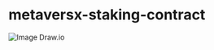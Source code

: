# metaversx-staking-contract

![Image Draw.io](https://viewer.diagrams.net/?tags=%7B%7D&highlight=0000ff&edit=_blank&layers=1&nav=1&title=Untitled.drawio#R7V1bk5s4Fv4t%2B9BVM6lyFxIXw2PanWQekp3eyaZ2Zl%2B2sJFtNhi8QMfd8zC%2FfSWQMEgC4zY3Y1KVahDi4nP5dL6j25262L18Cu399kvgIO8OKs7Lnfp4ByEwAcB%2FSMlrWgIVTUlLNqHr0FrHgq%2Fun4gWsmrProOiQsU4CLzY3RcLV4Hvo1VcKLPDMDgUq60Dr%2FjWvb1BQsHXle2Jpf9ynXiblppwfiz%2FBbmbLXszMKz0ys5mlekviba2ExxyReqHO3URBkGcHu1eFsgj0mNySe%2F7WHI1%2B7AQ%2BXGdGz5%2B%2FmOzPfzjydsDUwHLHfj3759mmpE%2B5oftPdNfvH72nSiVaBzaWKTQ8PALHpYhPtqQI%2FzX3u3xgb%2BMyJ%2BDi38qVEJ0sENya%2FJr41cmQuRgidLTIIy3wSbwbe%2FDsfQhDPA7EflOBZ8d63wOAvz8R4AL%2F4vi%2BJWah%2F0cB7hoG%2B88ehWLIHz9nd6fnPyRP3kk9gjA8ZxYo6Gz0ycUujsUo5Dek%2F4C8tmloqZFUfAcrlCFfJnJ2uEGxRX1oKJmJoGdCQX4e8LXRKieHbs%2Fil9iU6PeZPWyW58CF38jVKgHqvN7Pb3nlRmoXnxG%2Bmn0tqP5vA9D%2BzVXbU8qROUvAmbxPfT0Y1l15hVvqw7UQn18kH4vdzf7%2BGC9jlDM3ZET87Eo8Zlz%2FGfer7nf6%2BUGXzR35QasHRStRFc6MfUZ4IC3%2BqvOrD4v1C5aemNWbAqtgIP2XvBK2gER%2F6OdHcaFFkLiAp%2FtJY4FCmZre%2B7Gx8crbFjE%2FB5%2BoDB2cVv7nl7YuY6TegiK3D%2FtZfI8YqNUJfjh%2BsOd%2FphZLXkAeilYCw0E6M3H5jdvzxWuLNokfbxyr4C5lj7rrWbaPh4BQZG%2FHnwsa15DOBjZk8Pnnfd%2BFQd5ZSSKewoiN3YDopRlEMfBTqKtmKBVXr%2FBc%2By5PlpkoZhSpSgBYEpFD6gPKIdjBKbSom0u%2BDKUck0UBH2uVA0xSgLvAALww6fPj9fUADSI9WpNrNdL3Kq2D12kOVVQ3LcIhe%2Bv2x9Uo9hEGH27Ry9BUIO2rNW0ZQP2acuG2ErDahS6ujbYONUGA5O9gyUUht4ia1IEerhuBNLMgSGQdeUIBM26EHQpc7pIziwQy1mzOjYIsiotf4Z5gGUVjB8MHYKg2HAQDFpcNwYZ6rAwCPQTBpWkPo%2B8oCwX9OLGv%2BeOc3fhs%2BNN5KQF%2BqDDmoCn9wp4YC4yCJKgUSK0GgfegdMxl8WirGsBPGZcOaWxLBZ%2BtE3EtbXDiNqd8b9n0gfz8ByvZ%2BbxNNfbkdwZ7W2%2FoG9WcRV4BCrfE5Fslj9hweOvVtifn5NHKOvAj2dre%2Bd6r2nVX5D3AxEzyF2PEicnVwHcv%2BQvpC8lV%2Fwg3Nle7toPO3Rt%2FBcbkx0%2Fh6SzrLLeyt6XVTlQnCQXNSX1eMXD8IPCGf75K9ffiHcG4X5r%2B%2FSRMC3D1hnPqN2T4sz02TUXg55P36Swn5pciUP8sDV%2BPnuTj9KrGNeT3rzcaw5B6BQ%2FLHsW%2Fi3L7y5%2BHHlmFIfBdzSjLUOh3tJefd8kIDzj9Ah1kKowf%2FBz7ksdtApCm7SHs3jrrr77KKKf5%2Fq4mWTy4evmdFlZL%2Fc5hXprL7BjXjiOG%2B09%2B5VVJw0uPvibu9vjJsX2qR1zlv2U5Xaxl6XmXTR5kvKVGPwSix1bRO4DsW39NJvly6mgJt%2BYfKM73yiDbsf9cakhTzbYjw32ibS80QNIbT138PMpV1Ep2B3%2FlqHeF%2BR7QVrpC6YAK3qcjbagRrvAobVLunSUv6MDfzG9ZRf4ARE71QxpDWbbnO0Ak4qXdxgcDBpkkI6SbxkS72EOxYe8nufuI%2FKew9aN0df0pY%2BH0OZYYAOETxgEYImML6uTp3x8P3CDlK%2BXvNO1Ur7aXUZav5RPTNmOjfKdznHprM9zwCxPpOYTVxtzLHB18WiTXA1MXG3yjRH5xsTVRmeDE1frg6uBa%2BBqcJ4NRO%2BPrbHe64mt1WFrdQdF6Xq%2FbE0fO1ubK3IBH9kaUPkh6YMfFqWLJHsib2MODq4uQG2SvMGJvE2%2BMSLfmMjb6GxwIm99kDd4DeRNlcy%2F6pq6AVEiE3WrZGR1qJvRL3WTTKsbGXWrdjTS0aZBa%2FBcTaTYE1cbcyxwdfFok1xNnbja5Bsj8o2Jq43OBieu1gdXU6%2BBq2mSaXBdczU4cbX6XM2oydWMngdFzkfP1eBJrqazNES2lNPgqZtIsSfqNubQ4OrC0yapmzZRt8k3RuQbE3UbnQ1O1K0P6qZdA3XTe6duuhjkf43t70gQ05GtgU5EpaqwICpgyYaTmoYoK6i3JCsDDlRWml6UFTT7l5U4U2sYsjKUoqxU6TDlbmU1DYy8rYjg6qLSJhmbPjG2yTdG5BsTYxudDU6MrQ%2FGpl8DYzN6Z2w99bXRPjN2XKfPLOufyzrr0rtU7t%2Fdie66lrcwMeqOnUwXVb2gPy659dy9R%2Bbc7iBacXuQk%2FXNDnYTkSyZObZFgk%2F0FSr3isoGtzY0I48lPjQOSdrrOjTEUZ%2Ff%2FGHQ9rnCeYGu9k3b2TTUCYgbAuJ53fnHl46LeBMO63M%2Bd2tU4jBfvxMcFvv%2Bx7ZfxLxk7nmGw0AH3JCNC3GYJQ4LDxVgpT1UlixONhRU1rltaXS2QFdvmNzP6nwjxuS6u1Q0sr3fuZis8RsC0M8tw2S%2BfheYzPZNEXYSw2UjguXq9QWVexywNYPDM47fZAthdIDEkl01BoLEGjCLnmDofcfH5pSoaBaLzdqbrQ4jUWENL1FhiomKvzSyuc%2FCsuShw9UhsVmdqJgp9%2BacjWRoaFAze7SmFh%2BrW10hM3ONnF4Xnu3u%2FvNbyQ7lvecv5r3nL0yRV%2BRl1rvIBHLB2G1vApvIRcMN2nWRC2t45MISyQU%2BXZhYtXBBFDyOJu3k4uUW3V%2B%2B6aRPthACeyy%2Fl1yLTZpINgYFzwLjMHtuz4BkfGbW%2FDc0tkjou1YSgZAlWUlXu8JaeckOi1v0Ym%2FIRooP%2Bxyi0tIMZOFp3a3dF%2BTQ5iI997xF%2Bun4fep6vYarFS5PBzjkrjjG0tCNZrQvrPaq1VzrVVVaU78Y20%2Fq70j9qgrrLvbbogGIAe1kAB0ZgAatARiA2H89GUBrBlCMjHSm6h7VL%2FZ%2BTurvyP%2BN%2FtVvit6Pf8NH%2FF95d5cumk8PMlUdrYIONUysgisErLZUvUV%2Bf0J12Bac4EDrCnpbOdCU6m1uLZOBt5vQdlysoMJdtq4ozehUVYoRPZxLEB1IdKq1FtKbkvUC8ZPUbAiqv4z2ya%2Bnqn13rnbVUqo8Ks1qxXBtLg3XOtatOPUQVur2jf5rkHZhYbDWYZwa1jRleBqWZKeI9xrNeS%2B4Bd3y3quxSbs9albsb4HNavYmcFnTIKdZ2LtmxSSammr2rZrUbyF20i2F06Ssf69rXYoZsSl6ujwu1nVtALoVk13V0dPZur2NuElXBqjbU0z2%2FDjpVjmsfBxc1%2FoUmU4cxLaXDB10TmqrQnMsueQHMTqtuuOE0V%2Bf42S6flru2OH3X8mM2Tjp%2Bb9XdEHPgR%2BzlBNsRlMzjrEA2cxKmZ4Ak0MLihL7XCsVpd6iouAQFGWdpyjjFhWl6tIdOLtVFWRPnnyqQlWaLu0%2Bk6nKUu7baqhwaDE1VCd1pes18c9sU1MiTa%2FU1Kg1YqjKEIBOZNu3qxLZ%2FmFd66N8WTUigDtZTzC34o5VsmQJG4KnrDGHgcpzhEJSPXL9FVkC6ymjZfjL03eVLGVCVoXh6FWBOdGVbvI0ixbVH7EpM6Mi42vBHoS%2BRGnQCCUG0R5klu9p1bY9gMke%2BB7Ikti0W4soXyq%2FBYt4kKTmJgvJDZ83B2ghYuamRQtZ5C0C3rxFCH0qqjkAixBTRF21IpNFqNwsD00D%2FVsEEBMc7bYik0XkWw2LwwjZ2Ihu7UFMonSFEOrN24PKWmyWrFHlibVuLULMDAgaucGZpMh33odhkpXIVnQlUmlmbmndxcRgaguiRV26XpRWXDFKN00%2BHZj%2BCHrf0cjEpcTkKyVkz0l%2Fo%2FCccye8il%2BsVH%2BWAarqtzPjFQIxrQPYOAXpaIWrnPJKMaM836bcmxa%2F4GRDyzjMixCa7SjX%2FpxXyHC5h1hqajs1rRhLDaPt7C9rp928RQijaaRdX93agyxnx%2BkjOrg7z04EHOG2kUmFCKmsH8SqRnHPs%2FcRct4qRq79nkPp4lwSOfJr%2F0rQ%2BzfSvvgbD537vqxnvjA7n%2B%2BPsT1smL4dowdibFE7qH95li3bG0GYoVfslhZGy8H8GFbJ1dwMg%2FPvrX73X2IRLC7eUQ9%2BzhqwV9PkawQoRrXNc%2Fl%2BCXBoktUhAL%2FARoPIIY4Z%2Bifpn8VFJUtqiLjeZNBICFp0nMZZt8l4E8y%2FSYWgqMKZDEQsCYa0NsUTMqy%2FJvDX9GKUbgDRFZqD%2FjpvyxZKKDger7UugB%2FKEiMNAb9xAXBX3Zt8i2QclHDPMGEblmQ76sM2kMC21Z7Li3T%2FxlH7hAYHiNoyCjdw1Da4xdx0pc2A3VBOvw2YEqVZHM%2FqBLQvHzVRCtr6WdFybuXWQUNu9ZYFNSBXlUBue4EyFOnYrUNutQaHB7mqbJTC5ZBbLcdLMRdyY0izMaWn1pR5G%2BjWeZ0uUxvf%2FdIF6GpipzLzyVBc4yiFv9jdoUd3vUZYAav0h7PaTyj8ilaiSbS9VlGlYbW0kFGVh5S7NJdCA%2Ba9bDUcmXlosL1h%2F2y9gJwZhBSSee1HybDzh9dvEdm38WNhKHpiCUnJ6fWxz54SekqrdIpo1UTQ8umj7WmcT5oCScZUk6i7tY0es7fllP0ZbZA%2F5vb3vET6TBWVZDTT0OLTMCCx6RHGsd1vvwQO6Uj%2B8H8%3D)